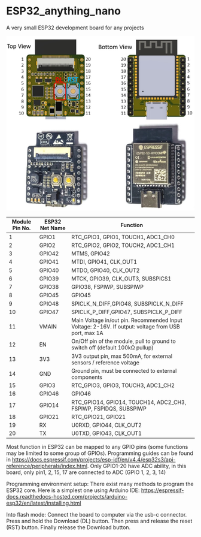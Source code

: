 # ESP32_anything_nano
A very small ESP32 development board for any projects

![Image](/doc/pin_no.jpg)

| Module Pin No. | ESP32 Net Name | Function | 
|---------|--------------|-----------|
|1| GPIO1 | RTC_GPIO1, GPIO1, TOUCH1, ADC1_CH0 |
|2| GPIO2 | RTC_GPIO2, GPIO2, TOUCH2, ADC1_CH1 |
|3| GPIO42 | MTMS, GPIO42 |
|4| GPIO41 | MTDI, GPIO41, CLK_OUT1 |
|5| GPIO40 | MTDO, GPIO40, CLK_OUT2 |
|6| GPIO39 | MTCK, GPIO39, CLK_OUT3, SUBSPICS1 |
|7| GPIO38 | GPIO38, FSPIWP, SUBSPIWP |
|8| GPIO45 | GPIO45 |
|9| GPIO48 | SPICLK_N_DIFF,GPIO48, SUBSPICLK_N_DIFF |
|10| GPIO47 | SPICLK_P_DIFF,GPIO47, SUBSPICLK_P_DIFF |
|11| VMAIN | Main Voltage in/out pin. Recommended Input Voltage: 2-16V. If output: voltage from USB port, max 1A|
|12| EN | On/Off pin of the module, pull to ground to switch off (default 100kΩ pullup) |
|13| 3V3 | 3V3 output pin, max 500mA, for external sensors / reference voltage |
|14| GND | Ground pin, must be connected to external components |
|15| GPIO3 | RTC_GPIO3, GPIO3, TOUCH3, ADC1_CH2 |
|16| GPIO46 | GPIO46 |
|17| GPIO14 | RTC_GPIO14, GPIO14, TOUCH14, ADC2_CH3, FSPIWP, FSPIDQS, SUBSPIWP |
|18| GPIO21 | RTC_GPIO21, GPIO21 |
|19| RX | U0RXD, GPIO44, CLK_OUT2 |
|20| TX | U0TXD, GPIO43, CLK_OUT1 |

Most function in ESP32 can be mapped to any GPIO pins (some functions may be limited to some group of GPIOs).
Programming guides can be found in 
<https://docs.espressif.com/projects/esp-idf/en/v4.4/esp32s3/api-reference/peripherals/index.html>.
Only GPIO1-20 have ADC ability, in this board, only pin1, 2, 15, 17 are connected to ADC (GPIO 1, 2, 3, 14)

Programming environment setup:
There exist many methods to program the ESP32 core. Here is a simplest one using Arduino IDE:
<https://espressif-docs.readthedocs-hosted.com/projects/arduino-esp32/en/latest/installing.html>

Into flash mode:
Connect the board to computer via the usb-c connector.
Press and hold the Download (DL) button.
Then press and release the reset (RST) button.
Finally release the Download button.


